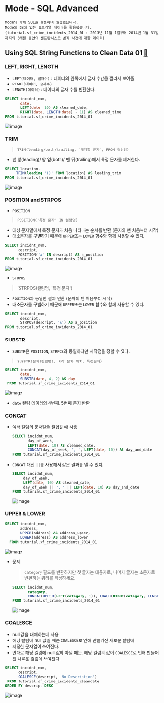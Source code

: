 # Mode - SQL Advanced
```
Mode의 자체 SQL을 활용하여 실습했습니다.
Mode의 DB에 있는 튜토리얼 데이터를 활용했습니다.(tutorial.sf_crime_incidents_2014_01 : 2013년 11월 1일부터 2014년 1월 31일까지의 3개월 동안의 샌프란시스코 범죄 사건에 대한 데이터)
```
## Using SQL String Functions to Clean Data 01 [🔗](https://mode.com/sql-tutorial/sql-string-functions-for-cleaning/)
### LEFT, RIGHT, LENGTH
  - `LEFT(데이터, 글자수)` : 데이터의 왼쪽에서 글자 수만큼 짤라서 보여줌
  - `RIGHT(데이터, 글자수)`
  - `LENGTH(데이터)` : 데이터의 글자 수를 반환한다.
  
```SQL
SELECT incidnt_num,
       date,
       LEFT(date, 10) AS cleaned_date,
       RIGHT(date, LENGTH(date) - 11) AS cleaned_time
FROM tutorial.sf_crime_incidents_2014_01
```
![image](https://user-images.githubusercontent.com/74661937/151177825-7394ad5d-c4c0-42b8-a1ea-d5f8412050de.png)

### TRIM
  > `TRIM(leading/both/trailing, '제거할 문자', FROM 컬럼명)`
  - 맨 앞(leading)/ 양 옆(both)/ 맨 뒤(trailing)에서 특정 문자를 제거한다.
  ```sql
  SELECT location,
       TRIM(leading '()' FROM location) AS leading_trim
  FROM tutorial.sf_crime_incidents_2014_01
  ```
  ![image](https://user-images.githubusercontent.com/74661937/151179170-c9fe1b7e-0204-42fb-a3cc-4a7c26616f84.png)



### POSITION and STRPOS
- `POSITION` 
> `POSITION('특정 문자' IN 컬럼명)`
  - 대상 문자열에서 특정 문자가 처음 나타나는 순서를 반환 (문자의 맨 처음부터 시작)
  - 대소문자를 구별하기 때문에 `UPPER`또는 `LOWER` 함수와 함께 사용할 수 있다.

 ```SQL
 SELECT incidnt_num,
       descript,
       POSITION('A' IN descript) AS a_position
 FROM tutorial.sf_crime_incidents_2014_01
 ```
 ![image](https://user-images.githubusercontent.com/74661937/151180359-057c6cd0-0b69-4321-a47a-038b5a055a06.png)


- `STRPOS`
> `STRPOS(컬럼명, '특정 문자')
  -  `POSITION`과 동일한 결과 반환 (문자의 맨 처음부터 시작)
  - 대소문자를 구별하기 때문에 `UPPER`또는 `LOWER` 함수와 함께 사용할 수 있다.
  
```SQL
SELECT incidnt_num,
       descript,
       STRPOS(descript, 'A') AS a_position
FROM tutorial.sf_crime_incidents_2014_01
```

### SUBSTR
- `SUBSTR`은 `POSITION`, `STRPOS`와 동일하지만 시작점을 정할 수 있다.
> `SUBSTR(문자(컬럼명), 시작 문자 위치, 특정문자`)

```SQL
SELECT incidnt_num,
       date,
       SUBSTR(date, 4, 2) AS day
 FROM tutorial.sf_crime_incidents_2014_01
 ```
 ![image](https://user-images.githubusercontent.com/74661937/151182591-822d648e-60ad-471a-ba26-b303e57bf044.png)
  - `date` 컬럼 데이터의 4번째, 5번째 문자 반환


### CONCAT
- 여러 컬럼의 문자열을 결합할 때 사용
  ```SQL
  SELECT incidnt_num,
         day_of_week,
         LEFT(date, 10) AS cleaned_date,
         CONCAT(day_of_week, ', ', LEFT(date, 10)) AS day_and_date
  FROM tutorial.sf_crime_incidents_2014_01
  ```
- `CONCAT` 대신 `||`를 사용해서 같은 결과를 낼 수 있다.
  ```SQL
  SELECT incidnt_num,
       day_of_week,
       LEFT(date, 10) AS cleaned_date,
       day_of_week || ', ' || LEFT(date, 10) AS day_and_date
  FROM tutorial.sf_crime_incidents_2014_01
  ```
  ![image](https://user-images.githubusercontent.com/74661937/151183481-3c50973c-9671-48e1-8de5-729cac6bc988.png)

### UPPER & LOWER
```SQL
SELECT incidnt_num,
       address,
       UPPER(address) AS address_upper,
       LOWER(address) AS address_lower
  FROM tutorial.sf_crime_incidents_2014_01
```
 ![image](https://user-images.githubusercontent.com/74661937/151183927-872110df-4f38-4d61-989d-945a6e91fc9f.png)

- 문제
  > `category` 필드를 반환하지만 첫 글자는 대문자로, 나머지 글자는 소문자로 반환하는 쿼리를 작성하세요.
  ```SQL
  SELECT incidnt_num,
         category,
         CONCAT(UPPER(LEFT(category, 1)), LOWER(RIGHT(category, LENGTH(category) - 1))) AS category_cleaned 
  FROM tutorial.sf_crime_incidents_2014_01
  ```
  ![image](https://user-images.githubusercontent.com/74661937/151184624-ec08d038-9524-4fad-88cb-f0944e67420d.png)
  
 ### COALESCE
 - null 값을 대체하는데 사용 
 - 해당 컬럼에 null 값일 때는 `COALESCE`로 인해 만들어진 새로운 컬럼에
  - 지정한 문자열이 쓰여진다.
- 반대로 해당 컬럼에 null 값이 아닐 때는, 해당 컬럼의 값이 `COALESCE`로 인해 만들어진 새로운 컬럼에 쓰여진다.
 
 ```sql
 SELECT incidnt_num,
       descript,
       COALESCE(descript, 'No Description')
  FROM tutorial.sf_crime_incidents_cleandate
 ORDER BY descript DESC
 ```
![image](https://user-images.githubusercontent.com/74661937/151185548-4f2ae18a-7c9b-4486-9249-724fbc734f49.png)


